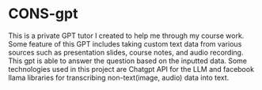 # CONS-gpt
This is a private GPT tutor I created to help me through my course work. Some feature of this GPT includes taking custom text data from various sources such as presentation slides, course notes, and audio recording. This gpt is able to answer the question based on the inputted data. Some technologies used in this project are Chatgpt API for the LLM and facebook llama libraries for transcribing non-text(image, audio) data into text.

